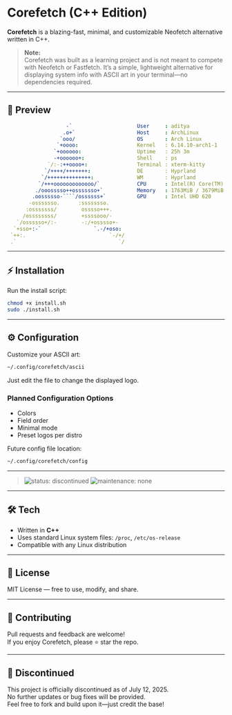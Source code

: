 # Corefetch (C++ Edition)

**Corefetch** is a blazing-fast, minimal, and customizable Neofetch alternative written in C++.

> **Note:**  
> Corefetch was built as a learning project and is not meant to compete with Neofetch or Fastfetch. It’s a simple, lightweight alternative for displaying system info with ASCII art in your terminal—no dependencies required.

---

## 🚀 Preview

```yaml
                   -`                     User     : aditya
                  .o+`                    Host     : ArchLinux
                 `ooo/                    OS       : Arch Linux
                `+oooo:                   Kernel   : 6.14.10-arch1-1
               `+oooooo:                  Uptime   : 25h 3m
               -+oooooo+:                 Shell    : ps
             `/:-:++oooo+:                Terminal : xterm-kitty
            `/++++/+++++++:               DE       : Hyprland
           `/++++++++++++++:              WM       : Hyprland
          `/+++ooooooooooooo/`            CPU      : Intel(R) Core(TM) i3-1005G1 CPU @ 1.20
         ./ooosssso++osssssso+`           Memory   : 1763MiB / 3679MiB
        .oossssso-````/ossssss+`          GPU      : Intel UHD 620
       -osssssso.      :ssssssso. 
      :osssssss/        osssso+++.
     /ossssssss/        +ssssooo/- 
   `/ossssso+/:-        -:/+osssso+- 
  `+sso+:-`                 `.-/+oso: 
 `++:.                           `-/+/
 .`                                 `/
```

---

## ⚡ Installation

Run the install script:
```bash
chmod +x install.sh
sudo ./install.sh
```

---

## ⚙️ Configuration

Customize your ASCII art:
```bash
~/.config/corefetch/ascii
```
Just edit the file to change the displayed logo.

### Planned Configuration Options

- Colors
- Field order
- Minimal mode
- Preset logos per distro

Future config file location:  
```bash
~/.config/corefetch/config
```

---

> ![status: discontinued](https://img.shields.io/badge/status-discontinued-red)
> ![maintenance: none](https://img.shields.io/badge/maintenance-none-lightgrey)


---

## 🛠️ Tech

- Written in **C++**
- Uses standard Linux system files: `/proc`, `/etc/os-release`
- Compatible with any Linux distribution

---

## 📜 License

MIT License — free to use, modify, and share.

---

## 🤝 Contributing

Pull requests and feedback are welcome!  
If you enjoy Corefetch, please ⭐ star the repo.

---

## 🚫 Discontinued

This project is officially discontinued as of July 12, 2025.  
No further updates or bug fixes will be provided.  
Feel free to fork and build upon it—just credit the base!

